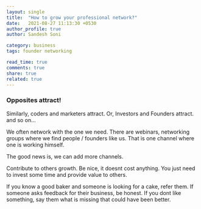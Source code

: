 ```yaml
---
layout: single
title:  "How to grow your professional network?"
date:   2021-08-27 11:13:30 +0530
author_profile: true
author: Sandesh Soni

category: business
tags: founder networking

read_time: true
comments: true
share: true
related: true
---
```


### Opposites attract!

Similarly, coders and marketers attract.
Or, Investors and Founders attract.
and so on...

We often network with the one we need.
There are webinars, networking groups where we find people / founders like us.
That is one channel where one is working himself.

The good news is, we can add more channels.

Contribute to others growth.
Be nice, it doesnt cost anything.
You just need to invest some time and provide value to others.

If you know a good baker and someone is looking for a cake, refer them.
If someone asks feedback for their business, be honest.
If you dont like something, say them what is missing that could have been better.


[jekyll-docs]: https://jekyllrb.com/docs/home
[jekyll-gh]:   https://github.com/jekyll/jekyll
[jekyll-talk]: https://talk.jekyllrb.com/
